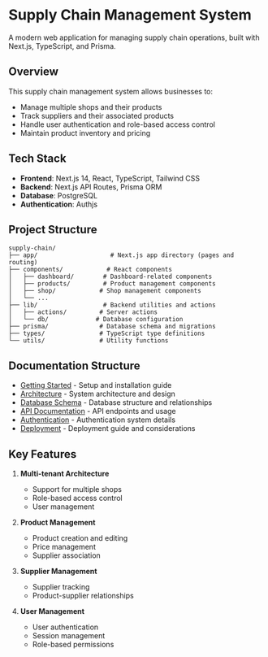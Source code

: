 # Supply Chain Management System

A modern web application for managing supply chain operations, built with Next.js, TypeScript, and Prisma.

## Overview

This supply chain management system allows businesses to:

- Manage multiple shops and their products
- Track suppliers and their associated products
- Handle user authentication and role-based access control
- Maintain product inventory and pricing

## Tech Stack

- **Frontend**: Next.js 14, React, TypeScript, Tailwind CSS
- **Backend**: Next.js API Routes, Prisma ORM
- **Database**: PostgreSQL
- **Authentication**: Authjs

## Project Structure

```
supply-chain/
├── app/                    # Next.js app directory (pages and routing)
├── components/            # React components
│   ├── dashboard/        # Dashboard-related components
│   ├── products/         # Product management components
│   ├── shop/            # Shop management components
│   └── ...
├── lib/                  # Backend utilities and actions
│   ├── actions/         # Server actions
│   └── db/             # Database configuration
├── prisma/              # Database schema and migrations
├── types/               # TypeScript type definitions
└── utils/               # Utility functions
```

## Documentation Structure

- [Getting Started](./getting-started.md) - Setup and installation guide
- [Architecture](./architecture.md) - System architecture and design
- [Database Schema](./database-schema.md) - Database structure and relationships
- [API Documentation](./api-documentation.md) - API endpoints and usage
- [Authentication](./authentication.md) - Authentication system details
- [Deployment](./deployment.md) - Deployment guide and considerations

## Key Features

1. **Multi-tenant Architecture**

   - Support for multiple shops
   - Role-based access control
   - User management

2. **Product Management**

   - Product creation and editing
   - Price management
   - Supplier association

3. **Supplier Management**

   - Supplier tracking
   - Product-supplier relationships

4. **User Management**
   - User authentication
   - Session management
   - Role-based permissions
